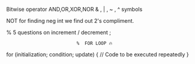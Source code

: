 Bitwise operator
AND,OR,XOR,NOR 
& , | , ~ , ^ symbols

NOT for finding neg int we find out 2's compliment.

   % 5 questions on increment / decrement ;

                              %  FOR LOOP 🔥

   for (initialization; condition; update) {
  // Code to be executed repeatedly
}
